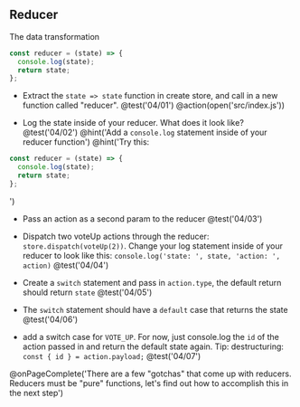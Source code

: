 ## Reducer
The data transformation

```js
const reducer = (state) => {
  console.log(state);
  return state;
};
```

+ Extract the `state => state` function in create store, and call in a new function called "reducer".
@test('04/01')
@action(open('src/index.js'))

+ Log the state inside of your reducer. What does it look like?
@test('04/02')
@hint('Add a `console.log` statement inside of your reducer function')
@hint('Try this:
```js
const reducer = (state) => {
  console.log(state);
  return state;
};
```
')

+ Pass an action as a second param to the reducer
@test('04/03')

+ Dispatch two voteUp actions through the reducer: `store.dispatch(voteUp(2))`. Change your log statement inside of your reducer to look like this: `console.log('state: ', state, 'action: ', action)`
@test('04/04')

+ Create a `switch` statement and pass in `action.type`, the default return should return `state`
@test('04/05')

+ The `switch` statement should have a `default` case that returns the state
@test('04/06')

+ add a switch case for `VOTE_UP`. For now, just console.log the `id` of the action passed in and return the default state again. Tip: destructuring: `const { id } = action.payload;`
@test('04/07')

@onPageComplete('There are a few "gotchas" that come up with reducers. Reducers must be "pure" functions, let's find out how to accomplish this in the next step')
